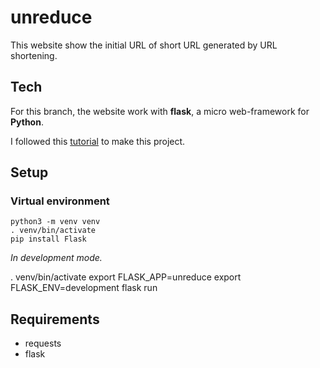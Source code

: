 # unreduce

This website show the initial URL of short URL generated by URL shortening.

## Tech

For this branch, the website work with **flask**, a micro web-framework for **Python**.

I followed this [tutorial](http://flask.pocoo.org/docs/1.0/tutorial/) to make this project.

## Setup

### Virtual environment

    python3 -m venv venv
    . venv/bin/activate
    pip install Flask

*In development mode.*

  . venv/bin/activate
    export FLASK_APP=unreduce
    export FLASK_ENV=development
    flask run

## Requirements

 - requests
 - flask
